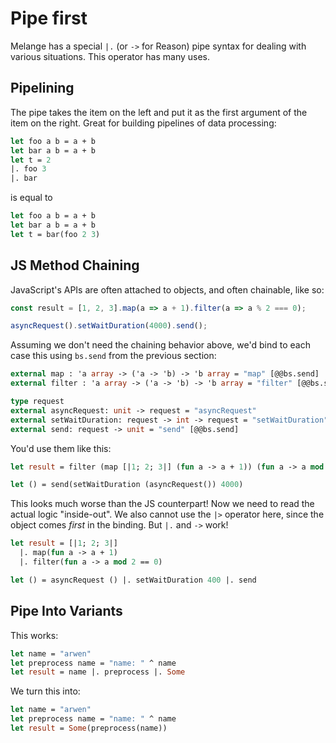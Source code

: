<h1 data-nav-order="570">Pipe first</h1>

Melange has a special `|.` (or `->` for Reason) pipe syntax for dealing with various situations. This operator has many uses.

## Pipelining

The pipe takes the item on the left and put it as the first argument of the item on the right. Great for building pipelines of data processing:

```ocaml
let foo a b = a + b
let bar a b = a + b
let t = 2
|. foo 3
|. bar
```

is equal to

```ocaml
let foo a b = a + b
let bar a b = a + b
let t = bar(foo 2 3)
```

## JS Method Chaining

JavaScript's APIs are often attached to objects, and often chainable, like so:

```js
const result = [1, 2, 3].map(a => a + 1).filter(a => a % 2 === 0);

asyncRequest().setWaitDuration(4000).send();
```

Assuming we don't need the chaining behavior above, we'd bind to each case this using `bs.send` from the previous section:

```ocaml
external map : 'a array -> ('a -> 'b) -> 'b array = "map" [@@bs.send]
external filter : 'a array -> ('a -> 'b) -> 'b array = "filter" [@@bs.send]

type request
external asyncRequest: unit -> request = "asyncRequest"
external setWaitDuration: request -> int -> request = "setWaitDuration" [@@bs.send]
external send: request -> unit = "send" [@@bs.send]
```

You'd use them like this:

```ocaml
let result = filter (map [|1; 2; 3|] (fun a -> a + 1)) (fun a -> a mod 2 = 0)

let () = send(setWaitDuration (asyncRequest()) 4000)
```

This looks much worse than the JS counterpart! Now we need to read the actual logic "inside-out". We also cannot use the `|>` operator here, since the object comes _first_ in the binding. But `|.` and `->` work!

```ocaml
let result = [|1; 2; 3|]
  |. map(fun a -> a + 1)
  |. filter(fun a -> a mod 2 == 0)

let () = asyncRequest () |. setWaitDuration 400 |. send
```

## Pipe Into Variants

This works:

```ocaml
let name = "arwen"
let preprocess name = "name: " ^ name
let result = name |. preprocess |. Some
```

We turn this into:

```ocaml
let name = "arwen"
let preprocess name = "name: " ^ name
let result = Some(preprocess(name))
```
